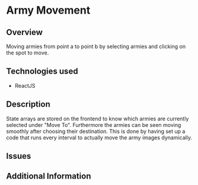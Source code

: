 # Army Movement

## Overview
Moving armies from point a to point b by selecting armies and clicking on the spot to move.
## Technologies used
- ReactJS

## Description
State arrays are stored on the frontend to know which armies are currently selected under "Move To". Furthermore the armies can be seen moving smoothly after choosing their destination. This is done by having set up a code that runs every interval to actually move the army images dynamically. 

## Issues

## Additional Information
